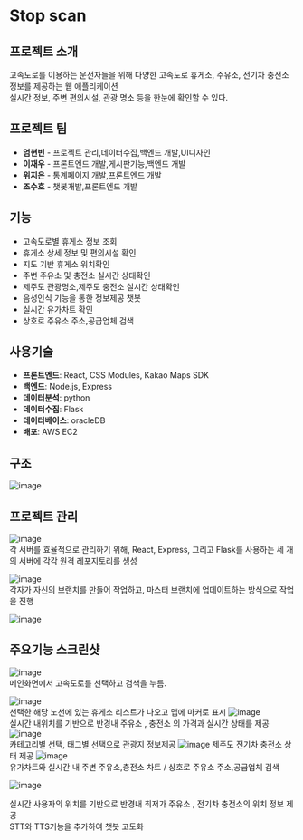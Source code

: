 # Stop scan

## 프로젝트 소개 
고속도로를 이용하는 운전자들을 위해 다양한 고속도로 휴게소, 주유소, 전기차 충전소 정보를 제공하는 웹 애플리케이션<br>
실시간 정보, 주변 편의시설, 관광 명소 등을 한눈에 확인할 수 있다.

## 프로젝트 팀 
- **엄현빈** - 프로젝트 관리,데이터수집,백엔드 개발,UI디자인 
- **이재우** - 프론트엔드 개발,게시판기능,백엔드 개발
- **위지은** - 통계페이지 개발,프론트엔드 개발 
- **조수호** - 챗봇개발,프론트엔드 개발


## 기능
- 고속도로별 휴게소 정보 조회 
- 휴게소 상세 정보 및 편의시설 확인
- 지도 기반 휴게소 위치확인
- 주변 주유소 및 충전소 실시간 상태확인 
- 제주도 관광명소,제주도 충전소 실시간 상태확인
- 음성인식 기능을 통한 정보제공 챗봇
- 실시간 유가차트 확인 
- 상호로 주유소 주소,공급업체 검색

## 사용기술

- **프론트엔드**: React, CSS Modules, Kakao Maps SDK
- **백엔드**: Node.js, Express
- **데이터분석**: python
- **데이터수집**: Flask
- **데이터베이스**: oracleDB
- **배포**: AWS EC2
  
## 구조
![image](./readmeImg/구조.PNG)   


## 프로젝트 관리 

![image](./readmeImg/1.png)   
각 서버를 효율적으로 관리하기 위해, React, Express, 그리고 Flask를 사용하는 세 개의 서버에 각각 원격 레포지토리를 생성

   
![image](./readmeImg/2.png)   
각자가 자신의 브랜치를 만들어 작업하고, 마스터 브랜치에 업데이트하는 방식으로 작업을 진행

![image](./readmeImg/3.png)


## 주요기능 스크린샷 


![image](./readmeImg/메인화면검색.png)   
메인화면에서 고속도로를 선택하고 검색을 누름.

![image](./readmeImg/동해.png)  
선택한 해당 노선에 있는 휴게소 리스트가 나오고 맵에 마커로 표시
![image](./readmeImg/주유소찾기.png)   
실시간 내위치를 기반으로 반경내 주유소 , 충전소 의 가격과 실시간 상태를 제공
![image](./readmeImg/제주관광.png)   
카테고리별 선택, 태그별 선택으로 관광지 정보제공
![image](./readmeImg/제주전기차충전소.png)
제주도 전기차 충전소 상태 제공
![image](./readmeImg/통계.png)   
유가차트와 실시간 내 주변 주유소,충전소 차트 / 상호로 주유소 주소,공급업체 검색
   
![image](./readmeImg/챗봇.png) 

실시간 사용자의 위치를 기반으로 반경내 최저가 주유소 , 전기차 충전소의 위치 정보 제공<br>
STT와 TTS기능을 추가하여 챗봇 고도화
   








